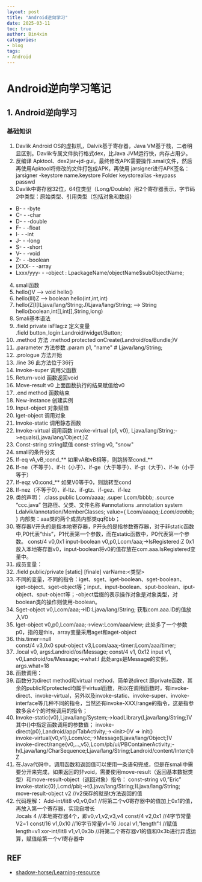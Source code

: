 ```yaml
---
layout: post
title: "Android逆向学习"
date: 2025-03-11
toc: true
author: Bin4xin
categories:
- blog
tags:
- Android
---
```


# Android逆向学习笔记
## 1. Android逆向学习
### 基础知识
1. Davlik Android OS的虚拟机，Dalvik基于寄存器，Java VM基于栈，二者明显区别。Davlik专属文件执行格式dex，比Java JVM运行快，内存占用少。
2. 反编译 Apktool、dex2jar+jd-gui，最终修改APK需要操作.smali文件，然后再使用Apktool将修改的文件打包成APK，再使用 jarsigner进行APK签名：jarsigner -keystore name.keystore Folder keystorealias -keypass passwd
3. Davlik中寄存器32位，64位类型（Long/Double）用2个寄存器表示，字节码2中类型：原始类型、引用类型（包括对象和数组）
  - B- - -byte
  - C- - -char
  - D- - -double
  - F- - -float
  - I- - -int
  - J- - -long
  - S- - -short
  - V- - -void
  - Z- - -boolean
  - [XXX- - -array
  - Lxxx/yyy- - -object : LpackageName/objectName$subObjectName;
4. smali函数
  1.  hello()V —\> void hello()
  2. hello(III)Z —\> boolean hello(int,int,int)
  3. hello(Z[I[ILjava/lang/String;J)Ljava/lang/String; —\> String hello(boolean,int[],int[],String,long)
5. Smali基本语法
  1. .field private isFlag:z   定义变量  
     .field button\_login:Landroid/widget/Button;
  2. .method  方法
     .method protected onCreate(Landroid/os/Bundle;)V
  3. .parameter  方法参数
     .param p1, "name"    # Ljava/lang/String;
  4. .prologue  方法开始
  5. .line 36   此方法位于36行
  6. Invoke-super  调用父函数
  7. Return-void  函数返回void
  8. Move-result v0   上面函数执行的结果赋值给v0
  9. .end method 函数结束
  10. New-instance 创建实例
  11. Input-object  对象赋值
  12. Iget-object  调用对象
  13. Invoke-static  调用静态函数
  14. Invoke-virtual  调用函数
      invoke-virtual {p1, v0}, Ljava/lang/String;-\>equals(Ljava/lang/Object;)Z
  15. Const-string  string赋值
      const-string v0, "snow"
6. smali的条件分支
  1. If-eq vA,vB,:cond\_\*\* 如果vA和vB相等，则跳转至cond\_\*\*
  2. If-ne（不等于）、if-lt（小于）、if-ge（大于等于）、if-gt（大于）、if-le（小于等于）
  3. If-eqz v0:cond\_\*\* 如果V0等于0，则跳转至cond
  4. If-nez（不等于0）、if-ltz、if-gtz、if-gez、if-lez
7. 类的声明：
   .class public Lcom/aaaa;
   .super Lcom/bbbb;
   .source “ccc.java”
   包路径、父类、文件名称
   \#annotations
   .annotation system Ldalvik/annotation/MemberClasses;
   value={
   Lcom/aaa$qq;
   Lcom/aaa$bb;
   }
   内部类：aaa类的两个成员内部类qq和bb；
8. 寄存器V开头的是指本地寄存器，P开头的是指参数寄存器，对于非static函数中,P0代表“this”，P1代表第一个参数，而在static函数中，P0代表第一个参数。
   const/4 v0,0x1
   input-boolean v0,p0,Lcom/aaa;-\>IsRegistered:Z
   0x1放入本地寄存器v0，input-boolean将v0的值存放在com.aaa.IsRegistered变量中。
9. 成员变量：
  1. .field public/private [static] [finale] varName:\<类型\>
  2. 不同的变量，不同的指令：iget、sget、iget-boolean、sget-boolean、iget-object、sget-object等；input、input-boolean、sput-boolean、iput-object、sput-object等；-object后缀的表示操作对象是对象类型，对boolean类的操作则使用-boolean。
  3. Sget-object v0,Lcom/aaa;-\>ID:Ljava/lang/String; 获取com.aaa.ID的值放入V0
  4. Iget-object v0,p0,Lcom/aaa;-\>view:Lcom/aaa/view; 此处多了一个参数p0，指的是this，array变量采用aget和aget-object
  5. this.timer=null  
     const/4 v3,0x0
     sput-object v3,Lcom/aaa;-timer:Lcom/aaa/timer;
  6. .local v0, args:Landroid/os/Message;
     const/4 v1, 0x12
     input v1, v0,Landroid/os/Message;-\>what:I
     此处args是Message的实例，args.what=18
10. 函数调用：
  1. 函数分为direct method和virtual method，简单说direct 即private函数，其余的public和protected均属于virtual函数，所以在调用函数时，有invoke-direct、invoke-virtual，另外以及invoke-static、invoke-super、invoke-interface等几种不同的指令，当然还有invoke-XXX/range的指令，这是指参数多余4个的时候调用的指令；
  2. Invoke-static{v0},Ljava/lang/System;-\>loadLibrary(Ljava/lang/String;)V 其中{}中指定函数调用的参数值；
     invoke-direct{p0},Landroid/app/TabActivity;-\>\<init\>()V =\> init()   
     invoke-virtual{v0,v1},Lcom/cc;-\>Message(Ljava/lang/Object;)V  
     invoke-direct/range{v0,…,v5},Lcom/pb/ui/PBContainerActivity;-h(Ljava/lang/CharSequence;Ljava/lang/String;Landroid/content/Intent;l)Z
  3. 在Java代码中，调用函数和返回值可以使用一条语句完成，但是在smali中需要分开来完成，如果返回的非void，需要使用move-result（返回基本数据类型）和move-result-object（返回对象）指令：
     const-string v0,”Eric”
     invoke-static{0},Lcmd/pbi;-\>t(Ljava/lang/String;)Ljava/lang/String;
     move-result-object v2 //v2保存的就是t方法返回的值
  4. 代码理解：
     Add-int/lit8 v0,v0,0x1  //将第二个v0寄存器中的值加上0x1的值，再放入第一个寄存器，实现自增长  
     .locals 4  //本地寄存器4个，即v0,v1,v2,v3,v4
     const/4 v2,0x1  //4字节常量 V2=1
     const/16 v1,0x10 //16字节常量v1=16
     .local v1,”length”:I  //赋值 length=v1
     xor-int/lit8 v1,v1,0x3b  //将第二个寄存器v1的值和0x3b进行异或运算，赋值给第一个v1寄存器中
  
## REF

- [shadow-horse/Learning-resource](https://github.com/shadow-horse/Learning-resource/blob/master/Android/Android%E9%80%86%E5%90%91%E5%AD%A6%E4%B9%A0.md)
